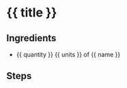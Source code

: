 <script setup>
import { useData } from 'vitepress'
const { params } = useData()

const title = params.value.metadata.title || params.value.slug
const formatStepItem = (item) => {
  if (item.type === "text") {
    return item.value;
  }
  if (item.type === "cookware") {
    return item.name;
  }
  return [item.quantity, item.units, item.name].filter(Boolean).join(" ");
};

</script>

# {{ title }}

## Ingredients

<ul>
  <li v-for="{ name, quantity, units } of params.recipe.ingredients">
    {{ quantity }}
    {{ units }}
    of
    {{ name }}
  </li>
</ul>

## Steps

<p v-for="step of params.recipe.steps">
  <template v-for="stepItem of step">
    {{ formatStepItem(stepItem) }}
  </template>
</p>

